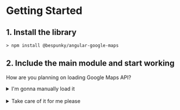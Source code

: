 # Getting Started

## 1. Install the library
 
    > npm install @bespunky/angular-google-maps

## 2. Include the main module and start working

How are you planning on loading Google Maps API?
<br/>
<details>
<summary markdown="div">I'm gonna manually load it</summary>
<small>
In case you'll place a `script` tag manually, or you have your own loading mechanism, and you can ensure that it will be loaded before your map component gets loaded.
</small>

[Show me how](Getting-Started/Manually-Loading.md)
</details>
<br/>
<details>
<summary markdown="div">Take care of it for me please</summary>
<small>
The library will load it for you asyncronously when you import the main module and ensure that map components will be rendered safely after the API is ready.
</small>

[Show me how](Getting-Started/Auto-Async-Loading.md)
</details>